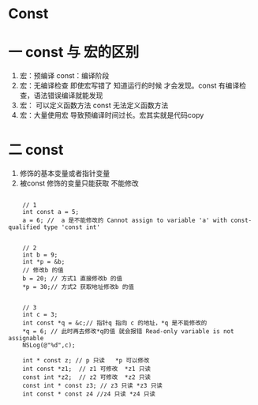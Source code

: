 # Const

# 一 const 与 宏的区别

1. 宏：预编译    const：编译阶段
2. 宏：无编译检查 即使宏写错了 知道运行的时候 才会发现。const 有编译检查，语法错误编译就能发现
3. 宏： 可以定义函数方法 const 无法定义函数方法
4. 宏：大量使用宏 导致预编译时间过长。宏其实就是代码copy



# 二 const

1. 修饰的基本变量或者指针变量
2. 被const 修饰的变量只能获取 不能修改

```	
	
	// 1
	int const a = 5;
	a = 6; //  a 是不能修改的 Cannot assign to variable 'a' with const-qualified type 'const int'
	
		
	// 2
	int b = 9;
	int *p = &b;
	// 修改b 的值
	b = 20;	// 方式1 直接修改b 的值
	*p = 30;// 方式2 获取地址修改b 的值
	
	
	// 3
	int c = 3;
	int const *q = &c;// 指针q 指向 c 的地址，*q 是不能修改的
	*q = 6; // 此时再去修改*q的值 就会报错 Read-only variable is not assignable
	NSLog(@"%d",c);
	
	int * const z; // p 只读   *p 可以修改
	int const *z1;  // z1 可修改  *z1 只读
	const int *z2;  // z2 可修改  *z2 只读
	const int * const z3; // z3 只读 *z3 只读
	int const * const z4 //z4 只读 *z4 只读
	
	
